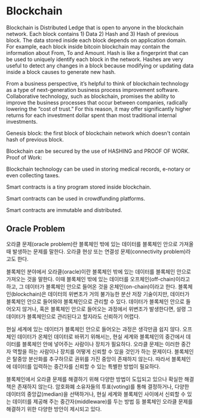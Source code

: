 # Blockchain

Blockchain is Distributed Ledge that is open to anyone in the blockchain network. Each block contains 1) Data 2) Hash and 3) Hash of previous block. The data stored inside each block depends on application domain. For example, each block inside bitcoin blockchain may contain the information about From, To and Amount. Hash is like a fingerprint that can be used to uniquely identify each block in the network. Hashes are very useful to detect any changes in a block because modifying or updating data inside a block causes to generate new hash.

From a business perspective, it’s helpful to think of blockchain technology as a type of next-generation business process improvement software. Collaborative technology, such as blockchain, promises the ability to improve the business processes that occur between companies, radically lowering the “cost of trust.” For this reason, it may offer significantly higher returns for each investment dollar spent than most traditional internal investments.

Genesis block: the first block of blockchain network which doesn't contain hash of previous block.

Blockchain can be secured by the use of HASHING and PROOF OF WORK.
Proof of Work: 

Blockchain technology can be used in storing medical records, e-notary or even collecting taxes.

Smart contracts is a tiny program stored inside blockchain.

Smart contracts can be used in crowdfunding platforms.

Smart contracts are immutable and distributed.

## Oracle Problem

오라클 문제(oracle problem)란 블록체인 밖에 있는 데이터를 블록체인 안으로 가져올 때 발생하는 문제를 말한다. 오라클 현상 또는 연결성 문제(connectivity problem)라고도 한다.

블록체인 분야에서 오라클(oracle)이란 블록체인 밖에 있는 데이터를 블록체인 안으로 가져오는 것을 말한다. 이때 블록체인 밖에 있는 데이터를 오프체인(off-chain)이라고 하고, 그 데이터가 블록체인 안으로 들어온 것을 온체인(on-chain)이라고 한다. 블록체인(blockchain)은 데이터의 위변조가 거의 불가능한 분산 저장 기술이지만, 데이터가 블록체인 안으로 들어와야 블록체인으로 관리할 수 있다. 데이터가 블록체인 안으로 들어오지 않거나, 혹은 블록체인 안으로 들어오는 과정에서 위변조가 발생한다면, 설령 그 데이터가 블록체인으로 관리된다고 할지라도 신뢰하기 어렵다.

현실 세계에 있는 데이터가 블록체인 안으로 들어오는 과정은 생각만큼 쉽지 않다. 오프체인 데이터가 온체인 데이터로 바뀌기 위해서는, 현실 세계와 블록체인의 중간에서 데이터를 블록체인 안에 넣어주는 사람이나 장치가 필요하다. 오라클 문제는 이러한 중간자 역할을 하는 사람이나 장치를 어떻게 신뢰할 수 있을 것인가 하는 문제이다. 블록체인은 탈중앙 분산화를 추구하므로 권위를 가진 중앙이 존재하지 않는다. 따라서 블록체인에 데이터를 입력하는 중간자를 신뢰할 수 있는 특별한 방법이 필요하다.

블록체인에서 오라클 문제를 해결하기 위해 다양한 방법이 도입되고 있으나 확실한 해결책은 존재하지 않는다. 암호화폐 소유자들의 투표(voting)를 통해 결정하거나, 다양한 데이터의 중앙값(median)을 선택하거나, 현실 세계와 블록체인 사이에서 신뢰할 수 있는 데이터를 제공해 주는 중간자(middleware)를 두는 방법 등 블록체인 오라클 문제를 해결하기 위한 다양한 방안이 제시되고 있다.